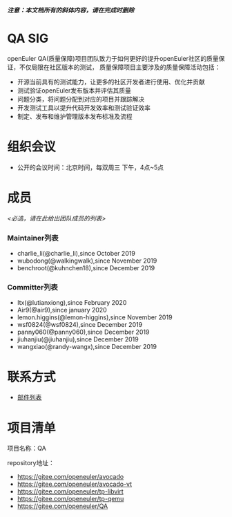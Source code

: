 ***注意：本文档所有的斜体内容，请在完成时删除***

# QA SIG
openEuler QA(质量保障)项目团队致力于如何更好的提升openEuler社区的质量保证，不仅局限在社区版本的测试，
质量保障项目主要涉及的质量保障活动包括：
- 开源当前具有的测试能力，让更多的社区开发者进行使用、优化并贡献
- 测试验证openEuler发布版本并评估其质量
- 问题分类，将问题分配到对应的项目并跟踪解决
- 开发测试工具以提升代码开发效率和测试验证效率
- 制定、发布和维护管理版本发布标准及流程

# 组织会议

- 公开的会议时间：北京时间，每双周三 下午，4点~5点


# 成员

*<必选，请在此给出团队成员的列表>*

### Maintainer列表
- charlie_li(@charlie_li),since October 2019
- wubodong(@walkingwalk),since November 2019
- benchroot(@kuhnchen18),since December 2019

### Committer列表
- ltx(@lutianxiong),since February 2020
- Air9(@air9),since january 2020
- lemon.higgins(@lemon-higgins),since November 2019
- wsf0824(@wsf0824),since December 2019
- panny060(@panny060),since December 2019
- jiuhanjiu(@jiuhanjiu),since December 2019
- wangxiao(@randy-wangx),since December 2019

# 联系方式
- [邮件列表](sig-qa@openeuler.org)

# 项目清单

项目名称：QA

repository地址：
  - https://gitee.com/openeuler/avocado
  - https://gitee.com/openeuler/avocado-vt
  - https://gitee.com/openeuler/tp-libvirt
  - https://gitee.com/openeuler/tp-qemu
  - https://gitee.com/openeuler/QA

